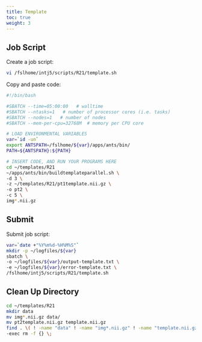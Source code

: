 ```yaml
---
title: Template
toc: true
weight: 3
---
```


## Job Script

Create a job script:

``` bash
vi /fslhome/intj5/scripts/R21/template.sh
```

Copy and paste code:

``` bash
#!/bin/bash

#SBATCH --time=05:00:00   # walltime
#SBATCH --ntasks=1   # number of processor cores (i.e. tasks)
#SBATCH --nodes=1   # number of nodes
#SBATCH --mem-per-cpu=32768M  # memory per CPU core

# LOAD ENVIRONMENTAL VARIABLES
var=`id -un`
export ANTSPATH=/fslhome/${var}/apps/ants/bin/
PATH=${ANTSPATH}:${PATH}

# INSERT CODE, AND RUN YOUR PROGRAMS HERE
cd ~/templates/R21
~/apps/ants/bin/buildtemplateparallel.sh \
-d 3 \
-z ~/templates/R21/pt1template.nii.gz \
-o pt2 \
-c 5 \
img*.nii.gz
```

## Submit

Submit job script:

``` bash
var=`date +"%Y%m%d-%H%M%S"`
mkdir -p ~/logfiles/${var}
sbatch \
-o ~/logfiles/${var}/output-template.txt \
-e ~/logfiles/${var}/error-template.txt \
/fslhome/intj5/scripts/R21/template.sh
```

## Clean Up Directory

``` bash
cd ~/templates/R21
mkdir data
mv img*.nii.gz data/
mv pt2template.nii.gz template.nii.gz
find . \( ! -name "data" ! -name "img*.nii.gz" ! -name "template.nii.gz" \) \
-exec rm -f {} \;
```

